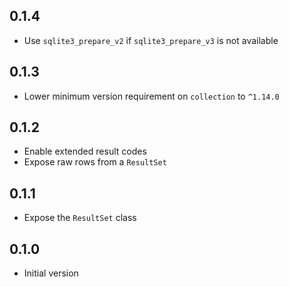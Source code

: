 ## 0.1.4

- Use `sqlite3_prepare_v2` if `sqlite3_prepare_v3` is not available

## 0.1.3

- Lower minimum version requirement on `collection` to `^1.14.0`

## 0.1.2

- Enable extended result codes
- Expose raw rows from a `ResultSet`

## 0.1.1

- Expose the `ResultSet` class

## 0.1.0

- Initial version
